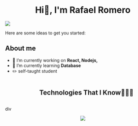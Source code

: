 <div align="center">
  <h1 aling="center">Hi👋, I'm Rafael Romero </h1>
</div>
<img src="https://imgur.com/a/h4H81Yh.png">


Here are some ideas to get you started:
## About me
- 🔭 I’m currently working on **React, Nodejs,**
- 🌱 I’m currently learning **Database**
- ✏️ self-taught student


<div id="user-content-toc">
  <ul align="center">
    <summary><h2 style="display: inline-block">Technologies That I Know👨🏻‍💻</h2></summary>
  </ul>
</div>
div
<p align="center">
   <a href="https://skillicons.dev">
    <img src="https://skillicons.dev/icons?i=html,css,js,tailwind,ts,electron,nodejs,py" />
  </a>
</p>
